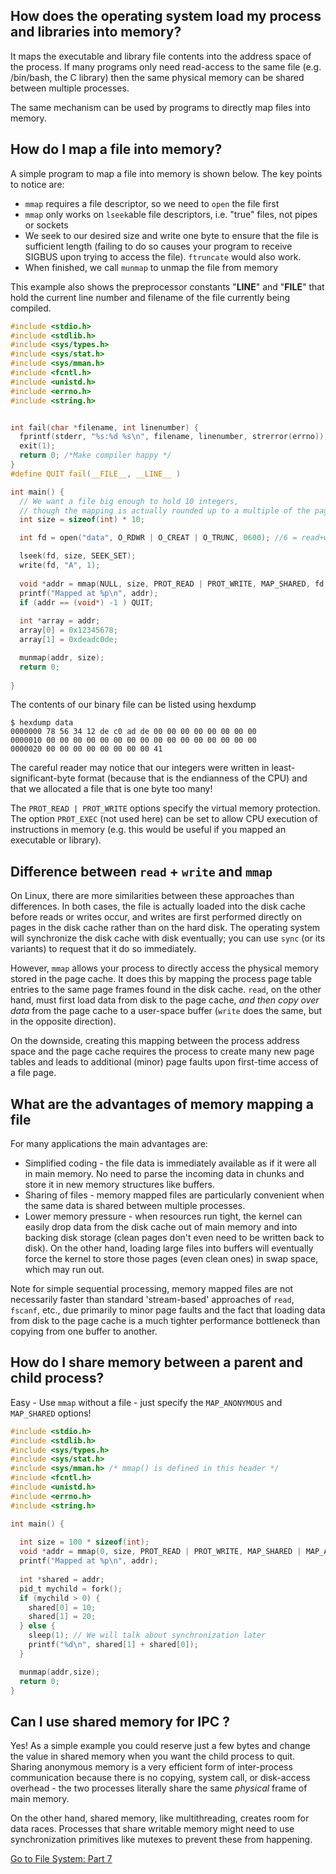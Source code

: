 ## How does the operating system load my process and libraries into memory?
It maps the executable and library file contents into the address space of the process.
If many programs only need read-access to the same file (e.g. /bin/bash, the C library) then the same physical memory can be shared between multiple processes.

The same mechanism can be used by programs to directly map files into memory.

## How do I map a file into memory?
A simple program to map a file into memory is shown below. The key points to notice are:
* `mmap` requires a file descriptor, so we need to `open` the file first
* `mmap` only works on `lseek`able file descriptors, i.e. "true" files, not pipes or sockets
* We seek to our desired size and write one byte to ensure that the file is sufficient length (failing to do so causes your program to receive SIGBUS upon trying to access the file). `ftruncate` would also work.
* When finished, we call `munmap` to unmap the file from memory

This example also shows the preprocessor constants "__LINE__" and "__FILE__" that hold the current line number and filename of the file currently being compiled.
```C
#include <stdio.h>
#include <stdlib.h>
#include <sys/types.h>
#include <sys/stat.h>
#include <sys/mman.h>
#include <fcntl.h>
#include <unistd.h>
#include <errno.h>
#include <string.h>


int fail(char *filename, int linenumber) { 
  fprintf(stderr, "%s:%d %s\n", filename, linenumber, strerror(errno)); 
  exit(1);
  return 0; /*Make compiler happy */
}
#define QUIT fail(__FILE__, __LINE__ )

int main() {
  // We want a file big enough to hold 10 integers, 
  // though the mapping is actually rounded up to a multiple of the page size (4kB on x86 Linux)
  int size = sizeof(int) * 10;

  int fd = open("data", O_RDWR | O_CREAT | O_TRUNC, 0600); //6 = read+write for me!

  lseek(fd, size, SEEK_SET);
  write(fd, "A", 1);
  
  void *addr = mmap(NULL, size, PROT_READ | PROT_WRITE, MAP_SHARED, fd, 0);
  printf("Mapped at %p\n", addr);
  if (addr == (void*) -1 ) QUIT;
  
  int *array = addr;
  array[0] = 0x12345678;
  array[1] = 0xdeadc0de;

  munmap(addr, size);
  return 0;
  
}
```
The contents of our binary file can be listed using hexdump
```
$ hexdump data
0000000 78 56 34 12 de c0 ad de 00 00 00 00 00 00 00 00
0000010 00 00 00 00 00 00 00 00 00 00 00 00 00 00 00 00
0000020 00 00 00 00 00 00 00 00 41   
```
The careful reader may notice that our integers were written in least-significant-byte format (because that is the endianness of the CPU) and that we allocated a file that is one byte too many!

The `PROT_READ | PROT_WRITE` options specify the virtual memory protection. The option `PROT_EXEC` (not used here) can be set to allow CPU execution of instructions in memory (e.g. this would be useful if you mapped an executable or library).

## Difference between `read` + `write` and `mmap`

On Linux, there are more similarities between these approaches than differences. In both cases, the file is actually loaded into the disk cache before reads or writes occur, and writes are first performed directly on pages in the disk cache rather than on the hard disk. The operating system will synchronize the disk cache with disk eventually; you can use `sync` (or its variants) to request that it do so immediately.

However, `mmap` allows your process to directly access the physical memory stored in the page cache. It does this by mapping the process page table entries to the same page frames found in the disk cache. `read`, on the other hand, must first load data from disk to the page cache, _and then copy over data_ from the page cache to a user-space buffer (`write` does the same, but in the opposite direction).

On the downside, creating this mapping between the process address space and the page cache requires the process to create many new page tables and leads to additional (minor) page faults upon first-time access of a file page.

## What are the advantages of memory mapping a file

For many applications the main advantages are:  
- Simplified coding - the file data is immediately available as if it were all in main memory. No need to parse the incoming data in chunks and store it in new memory structures like buffers.
- Sharing of files - memory mapped files are particularly convenient when the same data is shared between multiple processes.
- Lower memory pressure - when resources run tight, the kernel can easily drop data from the disk cache out of main memory and into backing disk storage (clean pages don't even need to be written back to disk). On the other hand, loading large files into buffers will eventually force the kernel to store those pages (even clean ones) in swap space, which may run out.

Note for simple sequential processing, memory mapped files are not necessarily faster than standard 'stream-based' approaches of `read`, `fscanf`, etc., due primarily to minor page faults and the fact that loading data from disk to the page cache is a much tighter performance bottleneck than copying from one buffer to another.

## How do I share memory between a parent and child process?

Easy -  Use `mmap` without a file - just specify the `MAP_ANONYMOUS` and `MAP_SHARED` options!

```C
#include <stdio.h>
#include <stdlib.h>
#include <sys/types.h>
#include <sys/stat.h>
#include <sys/mman.h> /* mmap() is defined in this header */
#include <fcntl.h>
#include <unistd.h>
#include <errno.h>
#include <string.h>

int main() {
  
  int size = 100 * sizeof(int);  
  void *addr = mmap(0, size, PROT_READ | PROT_WRITE, MAP_SHARED | MAP_ANONYMOUS, -1, 0);
  printf("Mapped at %p\n", addr);
  
  int *shared = addr;
  pid_t mychild = fork();
  if (mychild > 0) {
    shared[0] = 10;
    shared[1] = 20;
  } else {
    sleep(1); // We will talk about synchronization later
    printf("%d\n", shared[1] + shared[0]);
  }

  munmap(addr,size);
  return 0;
}
```

## Can I use shared memory for IPC ?

Yes! As a simple example you could reserve just a few bytes and change the value in shared memory when you want the child process to quit. Sharing anonymous memory is a very efficient form of inter-process communication because there is no copying, system call, or disk-access overhead - the two processes literally share the same _physical_ frame of main memory.

On the other hand, shared memory, like multithreading, creates room for data races. Processes that share writable memory might need to use synchronization primitives like mutexes to prevent these from happening.

[Go to File System: Part 7](https://github.com/angrave/SystemProgramming/wiki/File-System,-Part-7:-Scalable-and-Reliable-Filesystems)